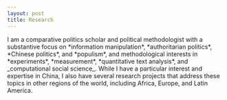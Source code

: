 ```yaml
---
layout: post
title: Research
---
```


<p>
I am a comparative politics scholar and political methodologist with a substantive focus on *information manipulation*, *authoritarian politics*, *Chinese politics*, and *populism*, and methodological interests in *experiments*, *measurement*, *quantitative text analysis*, and _computational social science_. While I have a particular interest and expertise in China, I also have several research projects that address these topics in other regions of the world, including Africa, Europe, and Latin America.
</p>

